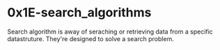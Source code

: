 # 0x1E-search_algorithms

Search algorithm is away of seraching or retrieving data from a specific datastruture. They're designed to solve a search problem.
